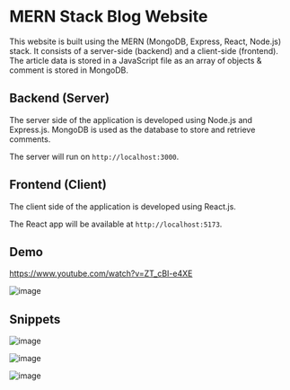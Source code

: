 # MERN Stack Blog Website

This website is built using the MERN (MongoDB, Express, React, Node.js) stack. It consists of a server-side (backend) and a client-side (frontend).
The article data is stored in a JavaScript file as an array of objects & comment is stored in MongoDB.

## Backend (Server)

The server side of the application is developed using Node.js and Express.js. MongoDB is used as the database to store and retrieve comments.

The server will run on `http://localhost:3000`.

## Frontend (Client)

The client side of the application is developed using React.js.

The React app will be available at `http://localhost:5173`.

## Demo
https://www.youtube.com/watch?v=ZT_cBI-e4XE

![image](https://github.com/Anmol-Gup/mern-blog/assets/66009201/c7fad078-bd0f-4f18-a14f-bb016d9e54e6)

## Snippets

![image](https://github.com/Anmol-Gup/mern-blog/assets/66009201/66f58a25-47bb-4647-847c-3856c6aec9af)

![image](https://github.com/Anmol-Gup/mern-blog/assets/66009201/b8101901-17a7-427d-ad80-6e5606d05a35)

![image](https://github.com/Anmol-Gup/mern-blog/assets/66009201/aad1544d-3bc3-4d04-a32f-ba951391122e)


